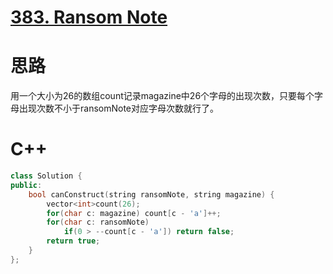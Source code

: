 # [383. Ransom Note](https://leetcode.com/problems/ransom-note/description/)
# 思路
用一个大小为26的数组count记录magazine中26个字母的出现次数，只要每个字母出现次数不小于ransomNote对应字母次数就行了。
# C++
```C++
class Solution {
public:
    bool canConstruct(string ransomNote, string magazine) {
        vector<int>count(26);
        for(char c: magazine) count[c - 'a']++;
        for(char c: ransomNote)
            if(0 > --count[c - 'a']) return false;
        return true;
    }
};
```
